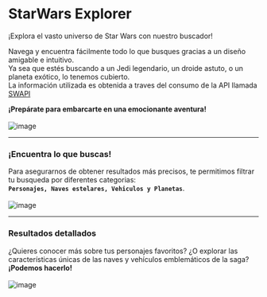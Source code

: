 # StarWars Explorer

¡Explora el vasto universo de Star Wars con nuestro buscador!

Navega y encuentra fácilmente todo lo que busques gracias a un diseño amigable e intuitivo.<br>
Ya sea que estés buscando a un Jedi legendario, un droide astuto, o un planeta exótico, lo tenemos cubierto.<br>
La información utilizada es obtenida a traves del consumo de la API llamada [SWAPI](https://swapi.dev/)

**¡Prepárate para embarcarte en una emocionante aventura!**
<br><br>
![image](https://github.com/sergiogonzalez01/StarWarsExplorer/assets/60524882/4a213b67-510e-4a4d-b7b9-dc03a85a4078)

<hr>

### ¡Encuentra lo que buscas!
Para asegurarnos de obtener resultados más precisos, te permitimos filtrar tu busqueda por diferentes categorias: <br> **`Personajes, Naves estelares, Vehiculos y Planetas`**.
<br><br>
![image](https://github.com/sergiogonzalez01/StarWarsExplorer/assets/60524882/e34962a6-c407-48db-b859-0eab0314686d)

<hr>

### Resultados detallados
¿Quieres conocer más sobre tus personajes favoritos? ¿O explorar las características únicas de las naves y vehículos emblemáticos de la saga? **¡Podemos hacerlo!**
<br><br>
![image](https://github.com/sergiogonzalez01/StarWarsExplorer/assets/60524882/aa35ceb4-badf-4dcc-946d-51c7e3becff9)
